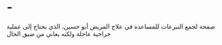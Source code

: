 # -
صفحة لجمع التبرعات للمساعدة في علاج المريض أبو حسين، الذي يحتاج إلى عملية جراحية عاجلة ولكنه يعاني من ضيق الحال
